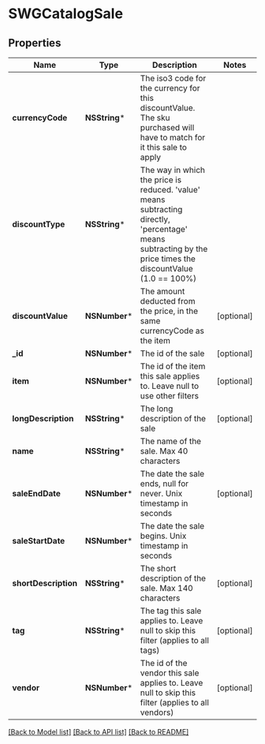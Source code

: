 # SWGCatalogSale

## Properties
Name | Type | Description | Notes
------------ | ------------- | ------------- | -------------
**currencyCode** | **NSString*** | The iso3 code for the currency for this discountValue.  The sku purchased will have to match for it this sale to apply | 
**discountType** | **NSString*** | The way in which the price is reduced. &#39;value&#39; means subtracting directly, &#39;percentage&#39; means subtracting by the price times the discountValue (1.0 &#x3D;&#x3D; 100%) | 
**discountValue** | **NSNumber*** | The amount deducted from the price, in the same currencyCode as the item | [optional] 
**_id** | **NSNumber*** | The id of the sale | [optional] 
**item** | **NSNumber*** | The id of the item this sale applies to.  Leave null to use other filters | [optional] 
**longDescription** | **NSString*** | The long description of the sale | [optional] 
**name** | **NSString*** | The name of the sale.  Max 40 characters | 
**saleEndDate** | **NSNumber*** | The date the sale ends, null for never.  Unix timestamp in seconds | [optional] 
**saleStartDate** | **NSNumber*** | The date the sale begins.  Unix timestamp in seconds | 
**shortDescription** | **NSString*** | The short description of the sale.  Max 140 characters | [optional] 
**tag** | **NSString*** | The tag this sale applies to.  Leave null to skip this filter (applies to all tags) | [optional] 
**vendor** | **NSNumber*** | The id of the vendor this sale applies to.  Leave null to skip this filter (applies to all vendors) | [optional] 

[[Back to Model list]](../README.md#documentation-for-models) [[Back to API list]](../README.md#documentation-for-api-endpoints) [[Back to README]](../README.md)


